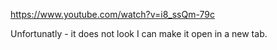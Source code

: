 https://www.youtube.com/watch?v=i8_ssQm-79c

Unfortunatly - it does not look I can make it open in a new tab.
